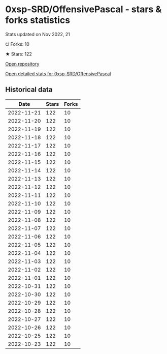 # 0xsp-SRD/OffensivePascal - stars & forks statistics

Stats updated on Nov 2022, 21

☋ Forks: 10

★ Stars: 122

[Open repository](https://github.com/0xsp-SRD/OffensivePascal)

[Open detailed stats for 0xsp-SRD/OffensivePascal](https://reviewgithub.com/rep/0xsp-SRD/OffensivePascal)

## Historical data
| Date | Stars | Forks |
|------|-------|-------|
| 2022-11-21 | 122 | 10 | 
| 2022-11-20 | 122 | 10 | 
| 2022-11-19 | 122 | 10 | 
| 2022-11-18 | 122 | 10 | 
| 2022-11-17 | 122 | 10 | 
| 2022-11-16 | 122 | 10 | 
| 2022-11-15 | 122 | 10 | 
| 2022-11-14 | 122 | 10 | 
| 2022-11-13 | 122 | 10 | 
| 2022-11-12 | 122 | 10 | 
| 2022-11-11 | 122 | 10 | 
| 2022-11-10 | 122 | 10 | 
| 2022-11-09 | 122 | 10 | 
| 2022-11-08 | 122 | 10 | 
| 2022-11-07 | 122 | 10 | 
| 2022-11-06 | 122 | 10 | 
| 2022-11-05 | 122 | 10 | 
| 2022-11-04 | 122 | 10 | 
| 2022-11-03 | 122 | 10 | 
| 2022-11-02 | 122 | 10 | 
| 2022-11-01 | 122 | 10 | 
| 2022-10-31 | 122 | 10 | 
| 2022-10-30 | 122 | 10 | 
| 2022-10-29 | 122 | 10 | 
| 2022-10-28 | 122 | 10 | 
| 2022-10-27 | 122 | 10 | 
| 2022-10-26 | 122 | 10 | 
| 2022-10-25 | 122 | 10 | 
| 2022-10-23 | 122 | 10 | 


